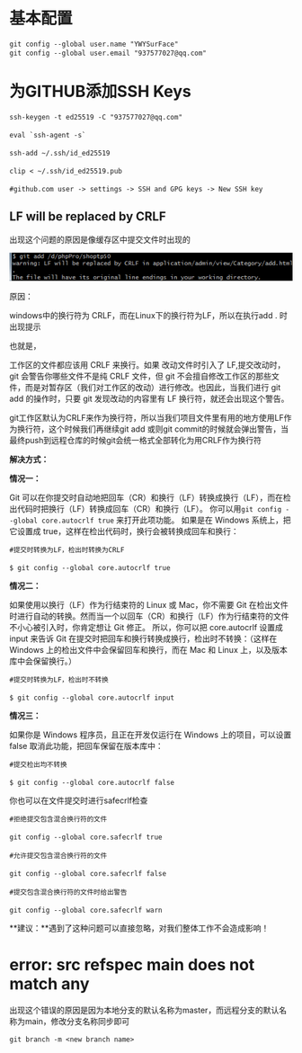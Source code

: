 

# 基本配置

```
git config --global user.name "YWYSurFace"
git config --global user.email "937577027@qq.com"
```



# 为GITHUB添加SSH Keys

```shell
ssh-keygen -t ed25519 -C "937577027@qq.com"

eval `ssh-agent -s`

ssh-add ~/.ssh/id_ed25519

clip < ~/.ssh/id_ed25519.pub

#github.com user -> settings -> SSH and GPG keys -> New SSH key
```



## LF will be replaced by CRLF

出现这个问题的原因是像缓存区中提交文件时出现的

![img](git.assets/20190901150758611.png)

原因：

windows中的换行符为 CRLF，而在Linux下的换行符为LF，所以在执行add . 时出现提示

也就是，

工作区的文件都应该用 CRLF 来换行。如果 改动文件时引入了 LF,提交改动时，git 会警告你哪些文件不是纯 CRLF 文件，但 git 不会擅自修改工作区的那些文件，而是对暂存区（我们对工作区的改动）进行修改。也因此，当我们进行 git add 的操作时，只要 git 发现改动的内容里有 LF 换行符，就还会出现这个警告。


git工作区默认为CRLF来作为换行符，所以当我们项目文件里有用的地方使用LF作为换行符，这个时候我们再继续git add 或则git commit的时候就会弹出警告，当最终push到远程仓库的时候git会统一格式全部转化为用CRLF作为换行符 



**解决方式：** 

**情况一：**

Git 可以在你提交时自动地把回车（CR）和换行（LF）转换成换行（LF），而在检出代码时把换行（LF）转换成回车（CR）和换行（LF）。 你可以用`git config --global core.autocrlf true` 来打开此项功能。 如果是在 Windows 系统上，把它设置成 true，这样在检出代码时，换行会被转换成回车和换行：

```
#提交时转换为LF，检出时转换为CRLF

$ git config --global core.autocrlf true
```

**情况二：**

如果使用以换行（LF）作为行结束符的 Linux 或 Mac，你不需要 Git 在检出文件时进行自动的转换。然而当一个以回车（CR）和换行（LF）作为行结束符的文件不小心被引入时，你肯定想让 Git 修正。 所以，你可以把 core.autocrlf 设置成 input 来告诉 Git 在提交时把回车和换行转换成换行，检出时不转换：（这样在 Windows 上的检出文件中会保留回车和换行，而在 Mac 和 Linux 上，以及版本库中会保留换行。）

```
#提交时转换为LF，检出时不转换

$ git config --global core.autocrlf input
```

**情况三：**

如果你是 Windows 程序员，且正在开发仅运行在 Windows 上的项目，可以设置 false 取消此功能，把回车保留在版本库中：

```
#提交检出均不转换

$ git config --global core.autocrlf false
```

你也可以在文件提交时进行safecrlf检查

```
#拒绝提交包含混合换行符的文件

git config --global core.safecrlf true   

#允许提交包含混合换行符的文件

git config --global core.safecrlf false   

#提交包含混合换行符的文件时给出警告

git config --global core.safecrlf warn
```

**建议：**遇到了这种问题可以直接忽略，对我们整体工作不会造成影响！



# error: src refspec main does not match any

出现这个错误的原因是因为本地分支的默认名称为master，而远程分支的默认名称为main，修改分支名称同步即可

```
git branch -m <new branch name>
```





